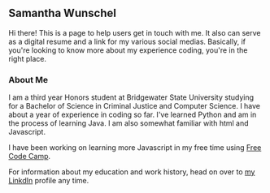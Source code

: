 ## Samantha Wunschel <UnaConcha>
Hi there! This is a page to help users get in touch with me. It also can serve as a digital resume and a link for my various social medias. 
Basically, if you're looking to know more about my experience coding, you're in the right place.

### About Me
I am a third year Honors student at Bridgewater State University studying for a Bachelor of Science in Criminal Justice and Computer Science. I have about a year of experience in coding so far. I've learned Python and am in the process of learning Java. I am also somewhat familiar with html and Javascript. 

I have been working on learning more Javascript in my free time using [Free Code Camp](https://freecodecamp.org). 

For information about my education and work history, head on over to [my LinkdIn](https://www.linkedin.com/in/samantha-wunschel-750576130/) profile any time. 

